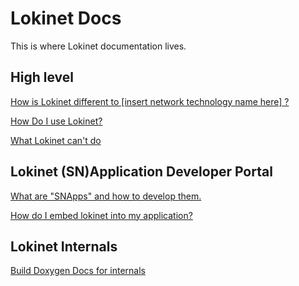 # Lokinet Docs

This is where Lokinet documentation lives.

## High level

[How is Lokinet different to \[insert network technology name here\] ?](net-comparisons.md)

[How Do I use Lokinet?](ideal-ux.md)

[What Lokinet can't do](we-cannot-make-sandwiches.md)


## Lokinet (SN)Application Developer Portal


[What are "SNApps" and how to develop them.](snapps-dev-guide.md)

[How do I embed lokinet into my application?](liblokinet-dev-guide.md)


## Lokinet Internals

[Build Doxygen Docs for internals](doxygen.md)

